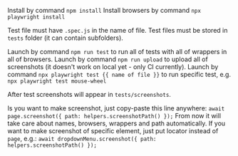 Install by command `npm install`
Install browsers by command `npx playwright install`

Test file must have `.spec.js` in the name of file.
Test files must be stored in `tests` folder  (it can contain subfolders).

Launch by command `npm run test` to run all of tests with all of wrappers in all of browsers.
Launch by command `npm run upload` to upload all of screenshots (it doesn't work on local yet - only CI currently).
Launch by command `npx playwright test {{ name of file }}` to run specific test, e.g. `npx playwright test mouse-wheel`

After test screenshots will appear in `tests/screenshots`.

Is you want to make screenshot, just copy-paste this line anywhere:
`await page.screenshot({ path: helpers.screenshotPath() });`
From now it will take care about names, browsers, wrappers and path automatically.
If you want to make screenshot of specific element, just put locator instead of `page`, e.g.:
`await dropdownMenu.screenshot({ path: helpers.screenshotPath() });`